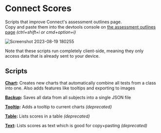 # Connect Scores
Scripts that improve Connect's assessment outlines page.  
Copy and paste them into the devtools console on [the assessment outlines page](https://connect.det.wa.edu.au/group/students/ui/my-settings/assessment-outlines) _(ctrl+shift+i or cmd+option+i)_

![Screenshot 2023-08-19 180255](https://github.com/Break-Ben/ConnectScores/assets/80194912/03d782cd-cde0-44ec-85b3-07b7e586dddf)

Note that these scripts run completely client-side, meaning they only access data that is already sent to your device.

## Scripts
**[Chart](../main/Chart.js):** Creates new charts that automatically combine all tests from a class into one. Also adds features like tooltips and exporting to images

**[Backup](../main/Backup.js):** Saves all data from all subjects into a single JSON file

**[Tooltip](../main/Tooltip.js):** Adds a tooltip to current charts _(deprecated)_

**[Table](../main/Table.js):** Lists scores in a table _(deprecated)_

**[Text](../main/Text.js):** Lists scores as text which is good for copy+pasting _(deprecated)_

